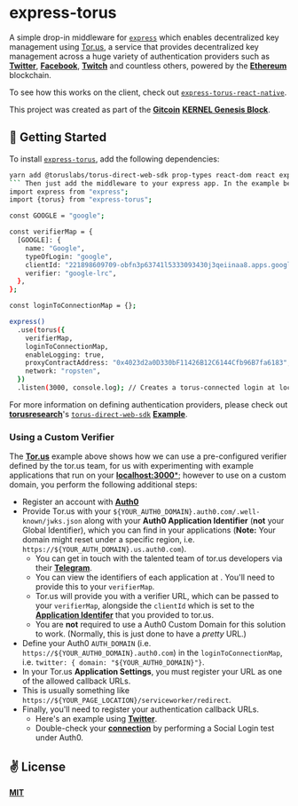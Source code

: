 # express-torus
A simple drop-in middleware for [`express`](https://github.com/expressjs/express) which enables decentralized key management using [Tor.us](https://tor.us/), a service that provides decentralized key management across a huge variety of authentication providers such as [**Twitter**](https://twitter.com/home), [**Facebook**](https://www.facebook.com/), [**Twitch**](http://twitch.com/) and countless others, powered by the [**Ethereum**](https://ethereum.org/en/) blockchain.

To see how this works on the client, check out [`express-torus-react-native`](https://github.com/cawfree/express-torus-react-native).

This project was created as part of the [**Gitcoin**](https://gitcoin.co/) [**KERNEL Genesis Block**](https://gitcoin.co/blog/announcing-kernel/).

## 🚀 Getting Started

To install [`express-torus`](https://github.com/cawfree/express-torus), add the following dependencies:

```bash
yarn add @toruslabs/torus-direct-web-sdk prop-types react-dom react express-torus type-check
``` Then just add the middleware to your express app. In the example below, we use [**Google**](https://google.com) as an authentication provider: ```javascript
import express from "express";
import {torus} from "express-torus";

const GOOGLE = "google";

const verifierMap = {
  [GOOGLE]: {
    name: "Google",
    typeOfLogin: "google",
    clientId: "221898609709-obfn3p63741l5333093430j3qeiinaa8.apps.googleusercontent.com",
    verifier: "google-lrc",
  },
};

const loginToConnectionMap = {};

express()
  .use(torus({
    verifierMap,
    loginToConnectionMap,
    enableLogging: true,
    proxyContractAddress: "0x4023d2a0D330bF11426B12C6144Cfb96B7fa6183",
    network: "ropsten",
  })
  .listen(3000, console.log); // Creates a torus-connected login at localhost:3000/torus/google!
```

For more information on defining authentication providers, please check out [**torusresearch**](https://github.com/torusresearch)'s [`torus-direct-web-sdk`](https://github.com/torusresearch/torus-direct-web-sdk) [**Example**](https://github.com/torusresearch/torus-direct-web-sdk/blob/26ad6a9d3ff10c935a202b93539c94de3978a5b4/examples/vue-app/src/App.vue#L42).

### Using a Custom Verifier

The [**Tor.us**](https://tor.us) example above shows how we can use a pre-configured verifier defined by the tor.us team, for us with experimenting with example applications that run on your [**localhost:3000***](http://localhost:3000); however to use on a custom domain, you perform the following additional steps:

  - Register an account with [**Auth0**](https://auth0.com/)
  - Provide Tor.us with your `${YOUR_AUTH0_DOMAIN}.auth0.com/.well-known/jwks.json` along with your **Auth0 Application Identifier** (**not** your Global Identifier), which you can find in your applications (**Note:** Your domain might reset under a specific region, i.e. `https://${YOUR_AUTH_DOMAIN}.us.auth0.com`).
    - You can get in touch with the talented team of tor.us developers via their [**Telegram**](https://t.me/TorusLabs).
    - You can view the identifiers of each application at . You'll need to provide this to your `verifierMap`.
    - Tor.us will provide you with a verifier URL, which can be passed to your `verifierMap`, alongside the `clientId` which is set to the [**Application Identifer**]() that you provided to tor.us.
    - You are **not** required to use a Auth0 Custom Domain for this solution to work. (Normally, this is just done to have a _pretty_ URL.)
  - Define your Auth0 `AUTH_DOMAIN` (i.e. `https://${YOUR_AUTH0_DOMAIN}.auth0.com`) in the `loginToConnectionMap`, i.e. `twitter: { domain: "${YOUR_AUTH0_DOMAIN}"}`.
  - In your Tor.us **Application Settings**, you must register your URL as one of the allowed callback URLs.
   - This is usually something like `https://${YOUR_PAGE_LOCATION}/serviceworker/redirect`.
  - Finally, you'll need to register your authentication callback URLs.
    - Here's an example using [**Twitter**](https://auth0.com/docs/connections/social/twitter).
    - Double-check your [**connection**](https://auth0.com/docs/connections/social/twitter) by performing a Social Login test under Auth0.

## ✌️ License
[**MIT**](./LICENSE)

